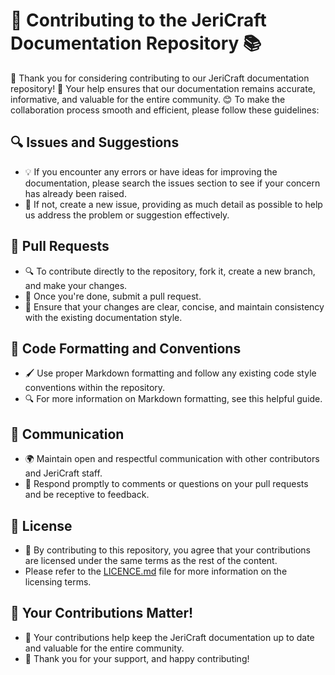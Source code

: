 # 🎉 Contributing to the JeriCraft Documentation Repository 📚

👋 Thank you for considering contributing to our JeriCraft documentation repository! 🌟 Your help ensures that our
documentation remains accurate, informative, and valuable for the entire community. 😊 To make the collaboration process
smooth and efficient, please follow these guidelines:

## 🔍 Issues and Suggestions

- 💡 If you encounter any errors or have ideas for improving the documentation, please search the issues section to see
  if your concern has already been raised.
- 📝 If not, create a new issue, providing as much detail as possible to help us address the problem or suggestion
  effectively.

## 🔗 Pull Requests

- 🔍 To contribute directly to the repository, fork it, create a new branch, and make your changes.
- 🌟 Once you're done, submit a pull request.
- 💎 Ensure that your changes are clear, concise, and maintain consistency with the existing documentation style.

## 📝 Code Formatting and Conventions

- 🖌️ Use proper Markdown formatting and follow any existing code style conventions within the repository.
- 🔍 For more information on Markdown formatting, see this helpful guide.

## 💬 Communication

- 🌍 Maintain open and respectful communication with other contributors and JeriCraft staff.
- 📲 Respond promptly to comments or questions on your pull requests and be receptive to feedback.

## 📝 License

- 💼 By contributing to this repository, you agree that your contributions are licensed under the same terms as the rest
  of the content.
- Please refer to the [LICENCE.md](LICENCE.md) file for more information on the licensing terms.

## 💚 Your Contributions Matter!

- 🎉 Your contributions help keep the JeriCraft documentation up to date and valuable for the entire community.
- 💪 Thank you for your support, and happy contributing!